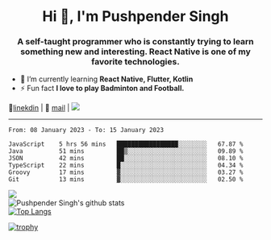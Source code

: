 <h1 align="center">Hi 👋, I'm Pushpender Singh</h1>
<h3 align="center">A self-taught programmer who is constantly trying to learn something new and interesting. React Native is one of my favorite technologies.</h3>

- 🌱 I’m currently learning **React Native, Flutter, Kotlin**
- ⚡ Fun fact **I love to play Badminton and Football.**

👔[linekdin](https://www.linkedin.com/in/pushpender-singh-240061202/) | 📧 [mail](mailto:pushpendersingh@p2devs.com) | ![](https://komarev.com/ghpvc/?username=pushpender-singh-ap&color=blue)


---

<!--START_SECTION:waka-->

```text
From: 08 January 2023 - To: 15 January 2023

JavaScript    5 hrs 56 mins   █████████████████░░░░░░░░   67.87 %
Java          51 mins         ██▒░░░░░░░░░░░░░░░░░░░░░░   09.89 %
JSON          42 mins         ██░░░░░░░░░░░░░░░░░░░░░░░   08.10 %
TypeScript    22 mins         █░░░░░░░░░░░░░░░░░░░░░░░░   04.34 %
Groovy        17 mins         ▓░░░░░░░░░░░░░░░░░░░░░░░░   03.27 %
Git           13 mins         ▓░░░░░░░░░░░░░░░░░░░░░░░░   02.50 %
```

<!--END_SECTION:waka-->

<img align="left" src="https://github-readme-streak-stats.herokuapp.com/?user=pushpender-singh-ap&theme=dark" /></br>
![Pushpender Singh's github stats](https://github-readme-stats.vercel.app/api?username=pushpender-singh-ap&show_icons=true&theme=radical&count_private=true)</br>
[![Top Langs](https://github-readme-stats.vercel.app/api/top-langs/?username=pushpender-singh-ap&theme=radical)](https://github.com/pushpender-singh-ap/github-readme-stats)

[![trophy](https://github-profile-trophy.vercel.app/?username=pushpender-singh-ap&theme=radical)](https://github.com/pushpender-singh-ap/pushpender-singh-ap)
